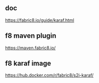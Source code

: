 ## doc
https://fabric8.io/guide/karaf.html
## f8 maven plugin
https://maven.fabric8.io/

## f8 karaf image
https://hub.docker.com/r/fabric8/s2i-karaf/

